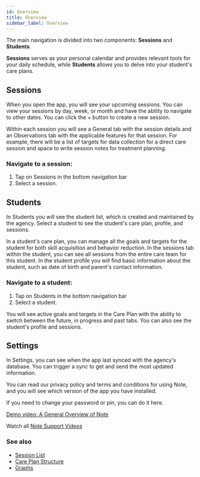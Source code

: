```yaml
---
id: Overview
title: Overview
sidebar_label: Overview
---
```

The main navigation is divided into two components: **Sessions** and **Students**.

**Sessions** serves as your personal calendar and provides relevant tools for your daily schedule, while **Students** allows you to delve into your student's care plans.

## Sessions

When you open the app, you will see your upcoming sessions. You can view your sessions by day, week, or month and have the ability to navigate to other dates. You can click the + button to create a new session.

Within each session you will see a General tab with the session details and an Observations tab with the applicable features for that session. For example, there will be a list of targets for data collection for a direct care session and space to write session notes for treatment planning.

### Navigate to a session:

1. Tap on Sessions in the bottom navigation bar
2. Select a session.


## Students

In Students you will see the student list, which is created and maintained by the agency. Select a student to see the student's care plan, profile, and sessions.

In a student's care plan, you can manage all the goals and targets for the student for both skill acquisition and behavior reduction. In the sessions tab within the student, you can see all sessions from the entire care team for this student. In the student profile you will find basic information about the student, such as date of birth and parent's contact information.

### Navigate to a student:

1. Tap on Students in the bottom navigation bar
2. Select a student.

You will see active goals and targets in the Care Plan with the ability to switch between the future, in progress and past tabs. You can also see the student's profile and sessions.

## Settings

In Settings, you can see when the app last synced with the agency's database. You can trigger a sync to get and send the most updated information.

You can read our privacy policy and terms and conditions for using Note, and you will see which version of the app you have installed.

If you need to change your password or pin, you can do it here.


[Demo video: A General Overview of Note](https://youtu.be/Xx5BNRdVPRE "Title")

Watch all [Note Support Videos](https://www.youtube.com/channel/UC4N8PexvVoFjGOzuuqNoNfA/videos "Title")

### See also
- [Session List](Session/SessionList.md)
- [Care Plan Structure](CarePlan/CarePlanStructure.md)
- [Graphs](Reports/Graphs.md)